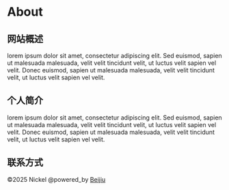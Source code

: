 # About

## 网站概述

lorem ipsum dolor sit amet, consectetur adipiscing elit. Sed euismod, sapien ut malesuada malesuada, velit velit tincidunt velit, ut luctus velit sapien vel velit. Donec euismod, sapien ut malesuada malesuada, velit velit tincidunt velit, ut luctus velit sapien vel velit.

## 个人简介

lorem ipsum dolor sit amet, consectetur adipiscing elit. Sed euismod, sapien ut malesuada malesuada, velit velit tincidunt velit, ut luctus velit sapien vel velit. Donec euismod, sapien ut malesuada malesuada, velit velit tincidunt velit, ut luctus velit sapien vel velit.

## 联系方式

©2025 Nickel
@powered_by [Beijiu](../img/power.webp)

